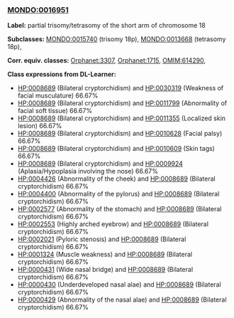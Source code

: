 
### [MONDO:0016951](http://purl.obolibrary.org/obo/MONDO_0016951)
**Label:** partial trisomy/tetrasomy of the short arm of chromosome 18

**Subclasses:** [MONDO:0015740](http://purl.obolibrary.org/obo/MONDO_0015740) (trisomy 18p), [MONDO:0013668](http://purl.obolibrary.org/obo/MONDO_0013668) (tetrasomy 18p), 

**Corr. equiv. classes:** [Orphanet:3307](http://www.orpha.net/ORDO/Orphanet_3307), [Orphanet:1715](http://www.orpha.net/ORDO/Orphanet_1715), [OMIM:614290](http://purl.obolibrary.org/obo/OMIM_614290), 

**Class expressions from DL-Learner:**

- [HP:0008689](http://purl.obolibrary.org/obo/HP_0008689) (Bilateral cryptorchidism) and [HP:0030319](http://purl.obolibrary.org/obo/HP_0030319) (Weakness of facial musculature) 66.67%
- [HP:0008689](http://purl.obolibrary.org/obo/HP_0008689) (Bilateral cryptorchidism) and [HP:0011799](http://purl.obolibrary.org/obo/HP_0011799) (Abnormality of facial soft tissue) 66.67%
- [HP:0008689](http://purl.obolibrary.org/obo/HP_0008689) (Bilateral cryptorchidism) and [HP:0011355](http://purl.obolibrary.org/obo/HP_0011355) (Localized skin lesion) 66.67%
- [HP:0008689](http://purl.obolibrary.org/obo/HP_0008689) (Bilateral cryptorchidism) and [HP:0010628](http://purl.obolibrary.org/obo/HP_0010628) (Facial palsy) 66.67%
- [HP:0008689](http://purl.obolibrary.org/obo/HP_0008689) (Bilateral cryptorchidism) and [HP:0010609](http://purl.obolibrary.org/obo/HP_0010609) (Skin tags) 66.67%
- [HP:0008689](http://purl.obolibrary.org/obo/HP_0008689) (Bilateral cryptorchidism) and [HP:0009924](http://purl.obolibrary.org/obo/HP_0009924) (Aplasia/Hypoplasia involving the nose) 66.67%
- [HP:0004426](http://purl.obolibrary.org/obo/HP_0004426) (Abnormality of the cheek) and [HP:0008689](http://purl.obolibrary.org/obo/HP_0008689) (Bilateral cryptorchidism) 66.67%
- [HP:0004400](http://purl.obolibrary.org/obo/HP_0004400) (Abnormality of the pylorus) and [HP:0008689](http://purl.obolibrary.org/obo/HP_0008689) (Bilateral cryptorchidism) 66.67%
- [HP:0002577](http://purl.obolibrary.org/obo/HP_0002577) (Abnormality of the stomach) and [HP:0008689](http://purl.obolibrary.org/obo/HP_0008689) (Bilateral cryptorchidism) 66.67%
- [HP:0002553](http://purl.obolibrary.org/obo/HP_0002553) (Highly arched eyebrow) and [HP:0008689](http://purl.obolibrary.org/obo/HP_0008689) (Bilateral cryptorchidism) 66.67%
- [HP:0002021](http://purl.obolibrary.org/obo/HP_0002021) (Pyloric stenosis) and [HP:0008689](http://purl.obolibrary.org/obo/HP_0008689) (Bilateral cryptorchidism) 66.67%
- [HP:0001324](http://purl.obolibrary.org/obo/HP_0001324) (Muscle weakness) and [HP:0008689](http://purl.obolibrary.org/obo/HP_0008689) (Bilateral cryptorchidism) 66.67%
- [HP:0000431](http://purl.obolibrary.org/obo/HP_0000431) (Wide nasal bridge) and [HP:0008689](http://purl.obolibrary.org/obo/HP_0008689) (Bilateral cryptorchidism) 66.67%
- [HP:0000430](http://purl.obolibrary.org/obo/HP_0000430) (Underdeveloped nasal alae) and [HP:0008689](http://purl.obolibrary.org/obo/HP_0008689) (Bilateral cryptorchidism) 66.67%
- [HP:0000429](http://purl.obolibrary.org/obo/HP_0000429) (Abnormality of the nasal alae) and [HP:0008689](http://purl.obolibrary.org/obo/HP_0008689) (Bilateral cryptorchidism) 66.67%


